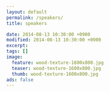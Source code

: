 ```yaml
---
layout: default
permalink: /speakers/
title: speakers

date: 2014-08-13 10:30:00 +0900
modified: 2014-08-13 10:30:00 +0900
excerpt:
tags: []
image:
  feature: wood-texture-1600x800.jpg
  teaser: wood-texture-1600x800.jpg
  thumb: wood-texture-1600x800.jpg
ads: false  
---
```

